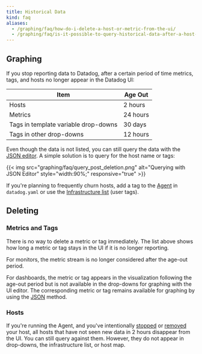 ```yaml
---
title: Historical Data
kind: faq
aliases:
  - /graphing/faq/how-do-i-delete-a-host-or-metric-from-the-ui/
  - /graphing/faq/is-it-possible-to-query-historical-data-after-a-host-has-been-destroyed/
---
```


## Graphing

If you stop reporting data to Datadog, after a certain period of time metrics, tags, and hosts no longer appear in the Datadog UI:

| Item                                 | Age Out  |
|--------------------------------------|----------|
| Hosts                                | 2 hours  |
| Metrics                              | 24 hours |
| Tags in template variable drop-downs | 30 days  |
| Tags in other drop-downs             | 12 hours |

Even though the data is not listed, you can still query the data with the [JSON editor][1]. A simple solution is to query for the host name or tags:

{{< img src="graphing/faq/query_post_deletion.png" alt="Querying with JSON Editor" style="width:90%;" responsive="true" >}}

If you're planning to frequently churn hosts, add a tag to the [Agent][2] in `datadog.yaml` or use the [Infrastructure list][3] (user tags).

## Deleting

### Metrics and Tags

There is no way to delete a metric or tag immediately. The list above shows how long a metric or tag stays in the UI if it is no longer reporting.

For monitors, the metric stream is no longer considered after the age-out period.

For dashboards, the metric or tag appears in the visualization following the age-out period but is not available in the drop-downs for graphing with the UI editor. The corresponding metric or tag remains available for graphing by using the [JSON][1] method.

### Hosts

If you're running the Agent, and you've intentionally [stopped][4] or [removed][5] your host, all hosts that have not seen new data in 2 hours disappear from the UI. You can still query against them. However, they do not appear in drop-downs, the infrastructure list, or host map.

[1]: /graphing/graphing_json
[2]: /agent
[3]: /graphing/infrastructure
[4]: /agent/guide/agent-commands/#start-stop-restart-the-agent
[5]: /agent/faq/how-do-i-uninstall-the-agent
